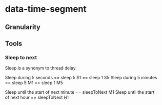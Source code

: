 # data-time-segment


## Granularity


## Tools


### Sleep to next

Sleep is a synonym to thread delay.

Sleep during 5 seconds == sleep 5 S1 == sleep 1 S5
Sleep during 5 minutes == sleep 5 M1 == sleep 1 M5

Sleep until the start of next minute == sleepToNext M1
Sleep until the start of next hour   == sleepToNext H1




